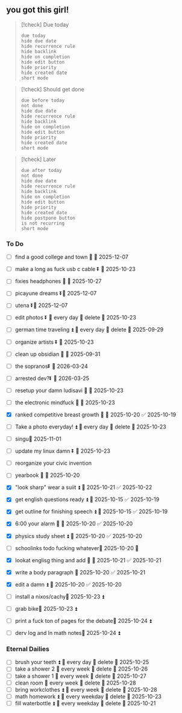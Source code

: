 ## you got this girl!


> [!check] Due today
> ```tasks
> due today
> hide due date
> hide recurrence rule
> hide backlink
> hide on completion
> hide edit button
> hide priority
> hide created date
> short mode
> ```

> [!check] Should get done
> ```tasks
> due before today
> not done
> hide due date
> hide recurrence rule
> hide backlink
> hide on completion
> hide edit button
> hide priority
> hide created date
> short mode
> ```

> [!check] Later
> ```tasks
> due after today
> not done
> hide due date
> hide recurrence rule
> hide backlink
> hide on completion
> hide edit button
> hide priority
> hide created date
> hide postpone button
> is not recurring
> short mode



### To Do
- [ ] find a good college and town 🔽 📅 2025-12-07 
- [ ] make a long as fuck usb c cable ⏬ 📅 2025-10-23
- [ ] fixies headphones 🔼 📅 2025-10-27
- [ ] picayune dreams ⏬📅 2025-12-07 
- [ ] utena ⏬📅 2025-12-07 
- [ ] edit photos ⏬ 🔁 every day 🏁 delete 📅 2025-10-23
- [ ] german time traveling ⏫ 🔁 every day 🏁 delete 🛫 2025-09-29
- [ ] organize artists ⏬ 📅 2025-10-23
- [ ] clean up obsidian 🔽 📅 2025-09-31
- [ ] the sopranos⏬ 📅 2026-03-24 
- [ ] arrested dev?⏬ 📅 2026-03-25 
- [ ] resetup your damn ludisavi 🔽 📅 2025-10-23
- [ ] the electronic mindfuck 🔼 📅 2025-10-23
- [x] ranked competitive breast growth 🔽 📅 2025-10-20 ✅ 2025-10-19
- [ ] Take a photo everyday! ⏫ 🔁 every day 🏁 delete 📅 2025-10-23
- [ ] singu📅 2025-11-01 
- [ ] update my linux damn ⏬ 📅 2025-10-23
- [ ] reorganize your civic invention
- [ ] yearbook 🔽 📅 2025-10-20
- [x] "look sharp" wear a suiit ⏫ 📅 2025-10-21 ✅ 2025-10-22
- [x] get english questions ready ⏫ 📅 2025-10-15 ✅ 2025-10-19
- [x] get outline for finishing speech ⏫ 📅 2025-10-15 ✅ 2025-10-19
- [x] 6:00 your alarm 🔼 📅 2025-10-20 ✅ 2025-10-20
- [x] physics study sheet ⏫ 📅 2025-10-20 ✅ 2025-10-20
- [ ] schoolinks todo fucking whatever📅 2025-10-20 🔽 
- [x] lookat englisg thing and add 🔽 📅 2025-10-21 ✅ 2025-10-21
- [x] write a body paragraph 📅 2025-10-20 ✅ 2025-10-21
- [x] edit a damn ⏫ 📅 2025-10-20 ✅ 2025-10-20
- [ ] install a nixos/cachy📅 2025-10-23 ⏫ 
- [ ] grab bike📅 2025-10-23 ⏫ 
- [ ] print a fuck ton of pages for the debate📅 2025-10-24 ⏫ 
- [ ] derv log and ln math notes📅 2025-10-24 ⏫ 



### Eternal Dailies
- [ ] brush your teeth ⏫ 🔁 every day 🏁 delete 📅 2025-10-25
- [ ] take a shower 2 🔁 every week 🏁 delete 📅 2025-10-26
- [ ] take a shower 1 🔁 every week 🏁 delete 📅 2025-10-27
- [ ] clean room 🔁 every week 🏁 delete 📅 2025-10-28
- [ ] bring workclothes ⏫ 🔁 every week 🏁 delete 📅 2025-10-28
- [ ] math homework ⏫ 🔁 every weekday 🏁 delete 📅 2025-10-23
- [ ] fill waterbottle ⏫ 🔁 every weekday 🏁 delete 📅 2025-10-21
